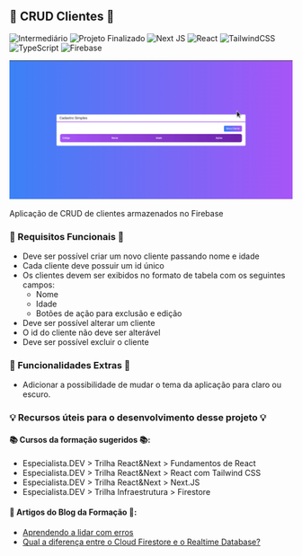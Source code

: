 ## 🌟 CRUD Clientes 🌟

![Intermediário](https://img.shields.io/badge/intermediário-3f50e7?style=for-the-badge)
![Projeto Finalizado](https://img.shields.io/badge/projeto%20finalizado-00a154?style=for-the-badge)
![Next JS](https://img.shields.io/badge/Next-black?style=for-the-badge&logo=next.js&logoColor=white)
![React](https://img.shields.io/badge/react-%2320232a.svg?style=for-the-badge&logo=react&logoColor=%2361DAFB)
![TailwindCSS](https://img.shields.io/badge/tailwindcss-%2338B2AC.svg?style=for-the-badge&logo=tailwind-css&logoColor=white)
![TypeScript](https://img.shields.io/badge/typescript-%23007ACC.svg?style=for-the-badge&logo=typescript&logoColor=white)
![Firebase](https://img.shields.io/badge/firebase-a09021?style=for-the-badge&logo=firebase&logoColor=ffad84)

![Gif mostrando o funcionamento da aplicação](https://github.com/aplicacoesdev/docs/blob/main/crud-clientes/imagens/main.gif?raw=true)

Aplicação de CRUD de clientes armazenados no Firebase

### 📝 Requisitos Funcionais 📝

- Deve ser possível criar um novo cliente passando nome e idade
- Cada cliente deve possuir um id único
- Os clientes devem ser exibidos no formato de tabela com os seguintes campos:
  - Nome
  - Idade
  - Botões de ação para exclusão e edição
- Deve ser possível alterar um cliente
- O id do cliente não deve ser alterável
- Deve ser possível excluir o cliente

### 📝 Funcionalidades Extras 📝

- Adicionar a possibilidade de mudar o tema da aplicação para claro ou escuro.

### 💡 Recursos úteis para o desenvolvimento desse projeto 💡

#### 📚 Cursos da formação sugeridos 📚:

- Especialista.DEV > Trilha React&Next > Fundamentos de React
- Especialista.DEV > Trilha React&Next > React com Tailwind CSS
- Especialista.DEV > Trilha React&Next > Next.JS
- Especialista.DEV > Trilha Infraestrutura > Firestore

#### 📰 Artigos do Blog da Formação 📰:

- [Aprendendo a lidar com erros](https://blog.formacao.dev/aprendendo-a-lidar-com-erros/)
- [Qual a diferença entre o Cloud Firestore e o Realtime Database?](https://blog.formacao.dev/qual-a-diferenca-entre-o-cloud-firestore-e-o-realtime-database/)
